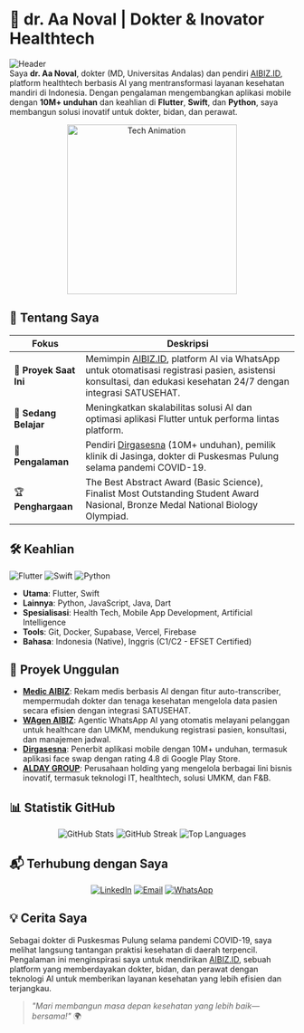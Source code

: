 # 🌟 dr. Aa Noval | Dokter & Inovator Healthtech

![Header](https://img.shields.io/badge/Welcome_to_my_GitHub-Healthtech_Innovator-teal?style=flat-square&logo=github)  
Saya **dr. Aa Noval**, dokter (MD, Universitas Andalas) dan pendiri [AIBIZ.ID](https://aibiz.id), platform healthtech berbasis AI yang mentransformasi layanan kesehatan mandiri di Indonesia. Dengan pengalaman mengembangkan aplikasi mobile dengan **10M+ unduhan** dan keahlian di **Flutter**, **Swift**, dan **Python**, saya membangun solusi inovatif untuk dokter, bidan, dan perawat.

<p align="center">
  <img src="https://media4.giphy.com/media/v1.Y2lkPTc5MGI3NjExeGl6MHd6bHhseXd5Ym1ybTQxNnN4Y3R3dnhieHZodXh0c2dsa201cSZlcD12MV9pbnRlcm5hbF9naWZfYnlfaWQmY3Q9Zw/QpVUMRUJGokfqXyfa1/giphy.gif" width="300" alt="Tech Animation">
</p>

## 🚀 Tentang Saya
| Fokus | Deskripsi |
|-------|-----------|
| 🔭 **Proyek Saat Ini** | Memimpin [AIBIZ.ID](https://aibiz.id), platform AI via WhatsApp untuk otomatisasi registrasi pasien, asistensi konsultasi, dan edukasi kesehatan 24/7 dengan integrasi SATUSEHAT. |
| 🌱 **Sedang Belajar** | Meningkatkan skalabilitas solusi AI dan optimasi aplikasi Flutter untuk performa lintas platform. |
| 💼 **Pengalaman** | Pendiri [Dirgasesna](https://dirgasena.biz.id) (10M+ unduhan), pemilik klinik di Jasinga, dokter di Puskesmas Pulung selama pandemi COVID-19. |
| 🏆 **Penghargaan** | The Best Abstract Award (Basic Science), Finalist Most Outstanding Student Award Nasional, Bronze Medal National Biology Olympiad. |

## 🛠 Keahlian
![Flutter](https://img.shields.io/badge/Flutter-Expert-02569B?style=flat-square&logo=flutter) ![Swift](https://img.shields.io/badge/Swift-Advanced-FA7343?style=flat-square&logo=swift) ![Python](https://img.shields.io/badge/Python-Proficient-3776AB?style=flat-square&logo=python)  
- **Utama**: Flutter, Swift  
- **Lainnya**: Python, JavaScript, Java, Dart  
- **Spesialisasi**: Health Tech, Mobile App Development, Artificial Intelligence  
- **Tools**: Git, Docker, Supabase, Vercel, Firebase  
- **Bahasa**: Indonesia (Native), Inggris (C1/C2 - EFSET Certified)  

## 🌟 Proyek Unggulan
- **[Medic AIBIZ](https://medic.aibiz.id)**: Rekam medis berbasis AI dengan fitur auto-transcriber, mempermudah dokter dan tenaga kesehatan mengelola data pasien secara efisien dengan integrasi SATUSEHAT.  
- **[WAgen AIBIZ](https://wa.aibiz.id)**: Agentic WhatsApp AI yang otomatis melayani pelanggan untuk healthcare dan UMKM, mendukung registrasi pasien, konsultasi, dan manajemen jadwal.  
- **[Dirgasesna](https://dirgasena.biz.id)**: Penerbit aplikasi mobile dengan 10M+ unduhan, termasuk aplikasi face swap dengan rating 4.8 di Google Play Store.  
- **[ALDAY GROUP](https://aldaygroup.biz.id)**: Perusahaan holding yang mengelola berbagai lini bisnis inovatif, termasuk teknologi IT, healthtech, solusi UMKM, dan F&B.  

## 📊 Statistik GitHub
<p align="center">
  <img src="https://github-readme-stats.vercel.app/api?username=aanoval&show_icons=true&theme=teal" alt="GitHub Stats" />
  <img src="https://github-readme-streak-stats.herokuapp.com/?user=aanoval&theme=teal" alt="GitHub Streak" />
  <img src="https://github-readme-stats.vercel.app/api/top-langs/?username=aanoval&layout=compact&theme=teal" alt="Top Languages" />
</p>

## 📬 Terhubung dengan Saya
<p align="center">
  <a href="https://www.linkedin.com/in/aanoval"><img src="https://img.shields.io/badge/LinkedIn-Connect-0A66C2?style=flat-square&logo=linkedin" alt="LinkedIn"></a>
  <a href="mailto:aanonvaluu@gmail.com"><img src="https://img.shields.io/badge/Email-Contact-D14836?style=flat-square&logo=gmail" alt="Email"></a>
  <a href="https://wa.me.alday"><img src="https://img.shields.io/badge/WhatsApp-Chat-25D366?style=flat-square&logo=whatsapp" alt="WhatsApp"></a>
</p>

## 💡 Cerita Saya
Sebagai dokter di Puskesmas Pulung selama pandemi COVID-19, saya melihat langsung tantangan praktisi kesehatan di daerah terpencil. Pengalaman ini menginspirasi saya untuk mendirikan [AIBIZ.ID](https://aibiz.id), sebuah platform yang memberdayakan dokter, bidan, dan perawat dengan teknologi AI untuk memberikan layanan kesehatan yang lebih efisien dan terjangkau.

> *"Mari membangun masa depan kesehatan yang lebih baik—bersama!"* 🌍
